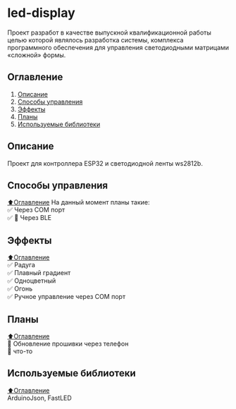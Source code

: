# led-display

Проект разработ в качестве выпускной квалификационной работы целью которой являлось разработка системы, комплекса программного обеспечения для управления светодиодными матрицами «сложной» формы.

## Оглавление
1. [Описание](#Описание)
2. [Способы управления](#Способы-управления)
3. [Эффекты](#Эффекты)
4. [Планы](#Планы)
5. [Используемые библиотеки](#Используемые_библиотеки)

## Описание

Проект для контроллера ESP32 и светодиодной ленты ws2812b.

## Способы управления
[:arrow_up:Оглавление](#Оглавление)
На данный момент планы такие:  
:white_check_mark: Через COM порт  
:white_check_mark: :black_square_button: Через BLE  


## Эффекты
[:arrow_up:Оглавление](#Оглавление)  
:white_check_mark: Радуга  
:white_check_mark: Плавный градиент  
:white_check_mark: Одноцветный  
:white_check_mark: Огонь  
:white_check_mark: Ручное управление через COM порт  

## Планы
[:arrow_up:Оглавление](#Оглавление)  
:black_square_button: Обновление прошивки через телефон   
:black_square_button: что-то


## Используемые библиотеки
[:arrow_up:Оглавление](#Оглавление)  
ArduinoJson, FastLED